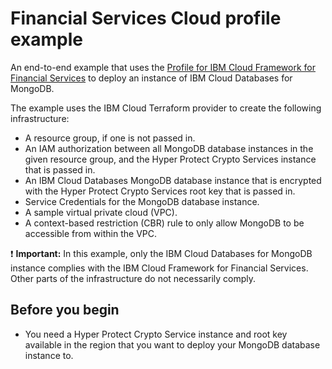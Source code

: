 # Financial Services Cloud profile example

An end-to-end example that uses the [Profile for IBM Cloud Framework for Financial Services](../../profiles/fscloud/) to deploy an instance of IBM Cloud Databases for MongoDB.

The example uses the IBM Cloud Terraform provider to create the following infrastructure:

- A resource group, if one is not passed in.
- An IAM authorization between all MongoDB database instances in the given resource group, and the Hyper Protect Crypto Services instance that is passed in.
- An IBM Cloud Databases MongoDB database instance that is encrypted with the Hyper Protect Crypto Services root key that is passed in.
- Service Credentials for the MongoDB database instance.
- A sample virtual private cloud (VPC).
- A context-based restriction (CBR) rule to only allow MongoDB to be accessible from within the VPC.

:exclamation: **Important:** In this example, only the IBM Cloud Databases for MongoDB instance complies with the IBM Cloud Framework for Financial Services. Other parts of the infrastructure do not necessarily comply.

## Before you begin

- You need a Hyper Protect Crypto Service instance and root key available in the region that you want to deploy your MongoDB database instance to.
